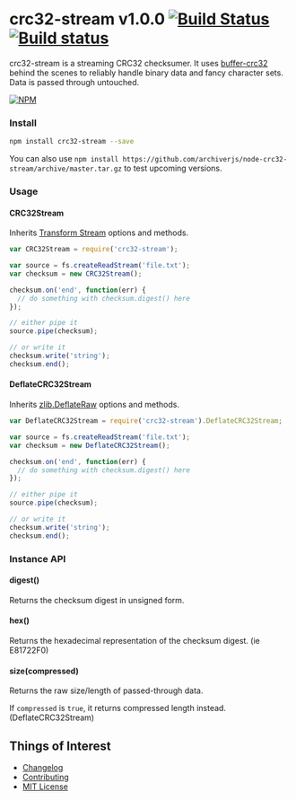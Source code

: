# crc32-stream v1.0.0 [![Build Status](https://travis-ci.org/archiverjs/node-crc32-stream.svg?branch=master)](https://travis-ci.org/archiverjs/node-crc32-stream) [![Build status](https://ci.appveyor.com/api/projects/status/sy60s39cmyvd60i3/branch/master?svg=true)](https://ci.appveyor.com/project/ctalkington/node-crc32-stream/branch/master)

crc32-stream is a streaming CRC32 checksumer. It uses [buffer-crc32](https://www.npmjs.org/package/buffer-crc32) behind the scenes to reliably handle binary data and fancy character sets. Data is passed through untouched.

[![NPM](https://nodei.co/npm/crc32-stream.png)](https://nodei.co/npm/crc32-stream/)

### Install

```bash
npm install crc32-stream --save
```

You can also use `npm install https://github.com/archiverjs/node-crc32-stream/archive/master.tar.gz` to test upcoming versions.

### Usage

#### CRC32Stream

Inherits [Transform Stream](http://nodejs.org/api/stream.html#stream_class_stream_transform) options and methods.

```js
var CRC32Stream = require('crc32-stream');

var source = fs.createReadStream('file.txt');
var checksum = new CRC32Stream();

checksum.on('end', function(err) {
  // do something with checksum.digest() here
});

// either pipe it
source.pipe(checksum);

// or write it
checksum.write('string');
checksum.end();
```

#### DeflateCRC32Stream

Inherits [zlib.DeflateRaw](http://nodejs.org/api/zlib.html#zlib_class_zlib_deflateraw) options and methods.

```js
var DeflateCRC32Stream = require('crc32-stream').DeflateCRC32Stream;

var source = fs.createReadStream('file.txt');
var checksum = new DeflateCRC32Stream();

checksum.on('end', function(err) {
  // do something with checksum.digest() here
});

// either pipe it
source.pipe(checksum);

// or write it
checksum.write('string');
checksum.end();
```

### Instance API

#### digest()

Returns the checksum digest in unsigned form.

#### hex()

Returns the hexadecimal representation of the checksum digest. (ie E81722F0)

#### size(compressed)

Returns the raw size/length of passed-through data.

If `compressed` is `true`, it returns compressed length instead. (DeflateCRC32Stream)

## Things of Interest

- [Changelog](https://github.com/archiverjs/node-crc32-stream/releases)
- [Contributing](https://github.com/archiverjs/node-crc32-stream/blob/master/CONTRIBUTING.md)
- [MIT License](https://github.com/archiverjs/node-crc32-stream/blob/master/LICENSE-MIT)
